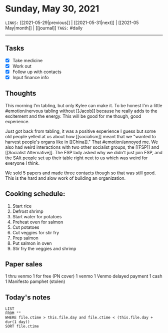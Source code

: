 # Sunday, May 30, 2021
`LINKS:` [[2021-05-29|previous]]  | [[2021-05-31|next]] | [[2021-05 May|month]] | [[journal]]
`TAGS:` #daily

---
## Tasks
- [X]  Take medicine
- [X]  Work out
- [X]  Follow up with contacts 
- [X]  Input finance info

## Thoughts
This morning I'm tabling, but only Kylee can make it. To be honest I'm a little #emotion/nervous tabling without [[Jacob]] because he really adds to the excitement and the energy. This will be good for me though, good experience. 

Just got back from tabling, it was a positive experience I guess but some old people yelled at us about how [[socialism]] meant that we "wanted to harvest people's organs like in [[China]]." That #emotion/annoyed me. We also had weird interactions with two other socialist groups, the [[FSP]] and [[Socialist Alternative]]. The FSP lady asked why we didn't just join FSP, and the SAlt people set up their table right next to us which was weird for everyone I think. 

We sold 5 papers and made three contacts though so that was still good. This is the hard and slow work of building an organization.

## Cooking schedule:
1. Start rice
2. Defrost shrimp
3. Start water for potatoes
4. Preheat oven for salmon
5. Cut potatoes
6. Cut veggies for stir fry
7. Prep salmon
8. Put salmon in oven
9. Stir fry the veggies and shrimp

## Paper sales
1 thru venmo 
1 for free (PN cover)
1 venmo 
1 Venmo delayed payment
1 cash
1 Manifesto pamphet (stolen)

## Today's notes
```dataview
LIST 
FROM ""
WHERE file.ctime > this.file.day and file.ctime < (this.file.day + dur(1 day))
SORT file.ctime
```
